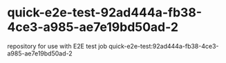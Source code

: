 # quick-e2e-test-92ad444a-fb38-4ce3-a985-ae7e19bd50ad-2
repository for use with E2E test job quick-e2e-test:92ad444a-fb38-4ce3-a985-ae7e19bd50ad-2
